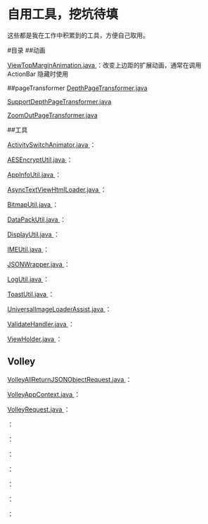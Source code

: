 自用工具，挖坑待填
==================
这些都是我在工作中积累到的工具，方便自己取用。<p>

#目录
##动画

<a href="https://github.com/ShinChven/CommonLib/blob/master/CommonLib/src/main/java/com/github/ShinChven/lib/CommonLib/animation/ViewTopMarginAnimation.java">
ViewTopMarginAnimation.java
</a>：改变上边距的扩展动画，通常在调用ActionBar 隐藏时使用<p>

##pageTransformer
<a href="https://github.com/ShinChven/CommonLib/blob/master/CommonLib/src/main/java/com/github/ShinChven/lib/CommonLib/pagetransformer/DepthPageTransformer.java">
DepthPageTransformer.java
</a><p>

<a href="https://github.com/ShinChven/CommonLib/blob/master/CommonLib/src/main/java/com/github/ShinChven/lib/CommonLib/pagetransformer/SupportDepthPageTransformer.java">
SupportDepthPageTransformer.java
</a><p>

<a href="https://github.com/ShinChven/CommonLib/blob/master/CommonLib/src/main/java/com/github/ShinChven/lib/CommonLib/pagetransformer/ZoomOutPageTransformer.java">
ZoomOutPageTransformer.java
</a><p>

##工具

<a href="https://github.com/ShinChven/CommonLib/blob/master/CommonLib/src/main/java/com/github/ShinChven/lib/CommonLib/utils/ActivitySwitchAnimator.java">
ActivitySwitchAnimator.java
</a>：<p>

<a href="https://github.com/ShinChven/CommonLib/blob/master/CommonLib/src/main/java/com/github/ShinChven/lib/CommonLib/utils/AESEncryptUtil.java">
AESEncryptUtil.java
</a>：<p>

<a href="https://github.com/ShinChven/CommonLib/blob/master/CommonLib/src/main/java/com/github/ShinChven/lib/CommonLib/utils/AppInfoUtil.java">
AppInfoUtil.java
</a>：<p>

<a href="https://github.com/ShinChven/CommonLib/blob/master/CommonLib/src/main/java/com/github/ShinChven/lib/CommonLib/utils/AsyncTextViewHtmlLoader.java">
AsyncTextViewHtmlLoader.java
</a>：<p>

<a href="https://github.com/ShinChven/CommonLib/blob/master/CommonLib/src/main/java/com/github/ShinChven/lib/CommonLib/utils/BitmapUtil.java">
BitmapUtil.java
</a>：<p>

<a href="https://github.com/ShinChven/CommonLib/blob/master/CommonLib/src/main/java/com/github/ShinChven/lib/CommonLib/utils/DataPackUtil.java">
DataPackUtil.java
</a>：<p>

<a href="https://github.com/ShinChven/CommonLib/blob/master/CommonLib/src/main/java/com/github/ShinChven/lib/CommonLib/utils/DisplayUtil.java">
DisplayUtil.java
</a>：<p>

<a href="https://github.com/ShinChven/CommonLib/blob/master/CommonLib/src/main/java/com/github/ShinChven/lib/CommonLib/utils/IMEUtil.java">
IMEUtil.java
</a>：<p>

<a href="https://github.com/ShinChven/CommonLib/blob/master/CommonLib/src/main/java/com/github/ShinChven/lib/CommonLib/utils/JSONWrapper.java">
JSONWrapper.java
</a>：<p>

<a href="https://github.com/ShinChven/CommonLib/blob/master/CommonLib/src/main/java/com/github/ShinChven/lib/CommonLib/utils/LogUtil.java">
LogUtil.java
</a>：<p>

<a href="https://github.com/ShinChven/CommonLib/blob/master/CommonLib/src/main/java/com/github/ShinChven/lib/CommonLib/utils/ToastUtil.java">
ToastUtil.java
</a>：<p>

<a href="https://github.com/ShinChven/CommonLib/blob/master/CommonLib/src/main/java/com/github/ShinChven/lib/CommonLib/utils/UniversalImageLoaderAssist.java">
UniversalImageLoaderAssist.java
</a>：<p>

<a href="https://github.com/ShinChven/CommonLib/blob/master/CommonLib/src/main/java/com/github/ShinChven/lib/CommonLib/utils/ValidateHandler.java">
ValidateHandler.java
</a>：<p>

<a href="https://github.com/ShinChven/CommonLib/blob/master/CommonLib/src/main/java/com/github/ShinChven/lib/CommonLib/utils/ViewHolder.java">
ViewHolder.java
</a>：<p>

## Volley

<a href="https://github.com/ShinChven/CommonLib/blob/master/CommonLib/src/main/java/com/github/ShinChven/lib/CommonLib/volley/VolleyAllReturnJSONObjectRequest.java">
VolleyAllReturnJSONObjectRequest.java
</a>：<p>

<a href="https://github.com/ShinChven/CommonLib/blob/master/CommonLib/src/main/java/com/github/ShinChven/lib/CommonLib/volley/VolleyAppContext.java">
VolleyAppContext.java
</a>：<p>

<a href="https://github.com/ShinChven/CommonLib/blob/master/CommonLib/src/main/java/com/github/ShinChven/lib/CommonLib/volley/VolleyRequest.java">
VolleyRequest.java
</a>：<p>

<a href="">

</a>：<p>

<a href="">

</a>：<p>

<a href="">

</a>：<p>

<a href="">

</a>：<p>

<a href="">

</a>：<p>

<a href="">

</a>：<p>

<a href="">

</a>：<p>


